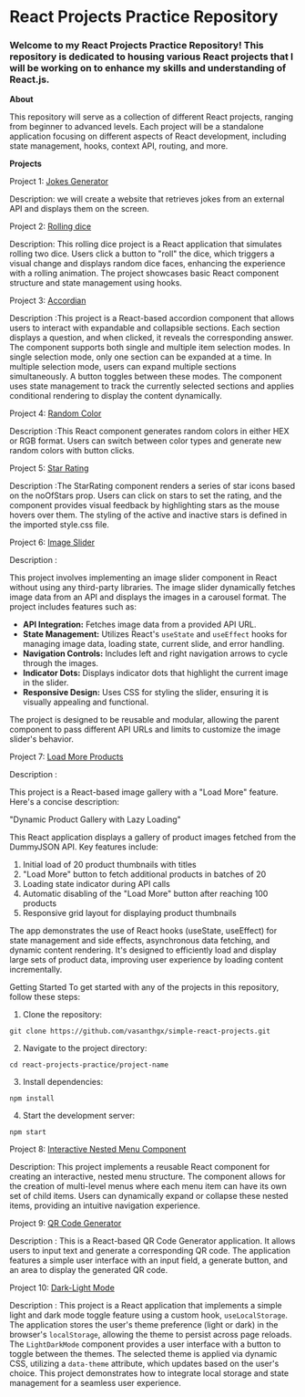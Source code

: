 # React Projects Practice Repository

### Welcome to my React Projects Practice Repository! This repository is dedicated to housing various React projects that I will be working on to enhance my skills and understanding of React.js.

**About**

This repository will serve as a collection of different React projects, ranging from beginner to advanced levels. Each project will be a standalone application focusing on different aspects of React development, including state management, hooks, context API, routing, and more.

**Projects**

Project 1: [Jokes Generator](projects/jokes-generator/jokegenerator)

Description: we will create a website that retrieves jokes from an external API and displays them on the screen.


Project 2: [Rolling dice](projects/rolling-dice)

Description: This rolling dice project is a React application that simulates rolling two dice. Users click a button to "roll" the dice, which triggers a visual change and displays random dice faces, enhancing the experience with a rolling animation. The project showcases basic React component structure and state management using hooks.

Project 3: [Accordian](projects/accordion)

 Description :This project is a React-based accordion component that allows users to interact with expandable and collapsible sections. Each section displays a question, and when clicked, it reveals the corresponding answer. The component supports both single and multiple item selection modes. In single selection mode, only one section can be expanded at a time. In multiple selection mode, users can expand multiple sections simultaneously. A button toggles between these modes. The component uses state management to track the currently selected sections and applies conditional rendering to display the content dynamically.

Project 4: [Random Color](projects/random-color)

 Description :This React component generates random colors in either HEX or RGB format. Users can switch between color types and generate new random colors with button clicks.

 Project 5: [Star Rating](projects/star-rating)

 Description :The StarRating component renders a series of star icons based on the noOfStars prop. Users can click on stars to set the rating, and the component provides visual feedback by highlighting stars as the mouse hovers over them. The styling of the active and inactive stars is defined in the imported style.css file.

 Project 6: [Image Slider](projects/image-slider)

 Description :

This project involves implementing an image slider component in React without using any third-party libraries. The image slider dynamically fetches image data from an API and displays the images in a carousel format. The project includes features such as:

- **API Integration:** Fetches image data from a provided API URL.
- **State Management:** Utilizes React's `useState` and `useEffect` hooks for managing image data, loading state, current slide, and error handling.
- **Navigation Controls:** Includes left and right navigation arrows to cycle through the images.
- **Indicator Dots:** Displays indicator dots that highlight the current image in the slider.
- **Responsive Design:** Uses CSS for styling the slider, ensuring it is visually appealing and functional.

The project is designed to be reusable and modular, allowing the parent component to pass different API URLs and limits to customize the image slider's behavior.

 Project 7: [Load More Products](projects/load-more-data)

 Description :

This project is a React-based image gallery with a "Load More" feature. Here's a concise description:

"Dynamic Product Gallery with Lazy Loading"

This React application displays a gallery of product images fetched from the DummyJSON API. Key features include:

1. Initial load of 20 product thumbnails with titles
2. "Load More" button to fetch additional products in batches of 20
3. Loading state indicator during API calls
4. Automatic disabling of the "Load More" button after reaching 100 products
5. Responsive grid layout for displaying product thumbnails

The app demonstrates the use of React hooks (useState, useEffect) for state management and side effects, asynchronous data fetching, and dynamic content rendering. It's designed to efficiently load and display large sets of product data, improving user experience by loading content incrementally.

Getting Started
To get started with any of the projects in this repository, follow these steps:

1. Clone the repository:

```
git clone https://github.com/vasanthgx/simple-react-projects.git

```
2. Navigate to the project directory:

```
cd react-projects-practice/project-name
```
3. Install dependencies:

```
npm install

```
4. Start the development server:

```
npm start

```
Project 8: [ Interactive Nested Menu Component](https://github.com/vasanthgx/nested-navigation/tree/master)

Description: This project implements a reusable React component for creating an interactive, nested menu structure. The component allows for the creation of multi-level menus where each menu item can have its own set of child items. Users can dynamically expand or collapse these nested items, providing an intuitive navigation experience.


 Project 9: [QR Code Generator](projects/qr-code)

 Description : This is a React-based QR Code Generator application. It allows users to input text and generate a corresponding QR code. The application features a simple user interface with an input field, a generate button, and an area to display the generated QR code.

 Project 10: [Dark-Light Mode](projects/light-dark-mode)

 Description : This project is a React application that implements a simple light and dark mode toggle feature using a custom hook, `useLocalStorage`. The application stores the user's theme preference (light or dark) in the browser's `localStorage`, allowing the theme to persist across page reloads. The `LightDarkMode` component provides a user interface with a button to toggle between the themes. The selected theme is applied via dynamic CSS, utilizing a `data-theme` attribute, which updates based on the user's choice. This project demonstrates how to integrate local storage and state management for a seamless user experience.